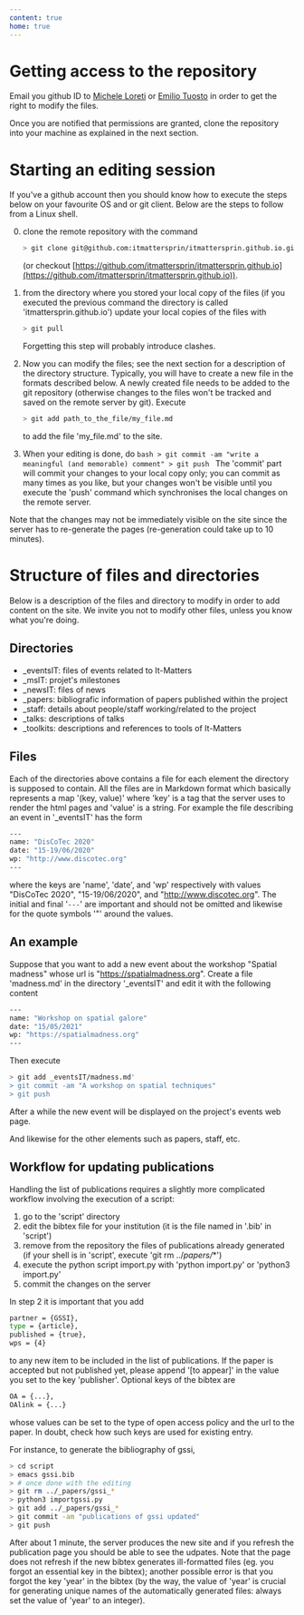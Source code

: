 ```yaml
---
content: true
home: true
---
```


# Getting access to the repository
Email you github ID to [Michele
Loreti](mailto:michele.loreti@unicam.it) or [Emilio
Tuosto](mailto:emilio.tuosto@gssi.it) in order to get the right to
modify the files.

Once you are notified that permissions are granted, clone the
repository into your machine as explained in the next section.

# Starting an editing session

If you've a github account then you should know how to execute the
steps below on your favourite OS and or git client.  Below are the
steps to follow from a Linux shell.

0. clone the remote repository with the command
   ```bash
   > git clone git@github.com:itmattersprin/itmattersprin.github.io.git
   ```
   (or checkout [https://github.com/itmattersprin/itmattersprin.github.io](https://github.com/itmattersprin/itmattersprin.github.io)).

1. from the directory where you stored your local copy of the files
   (if you executed the previous command the directory is called
   'itmattersprin.github.io') update your local copies of the files
   with
   ```bash
   > git pull
   ```
   Forgetting this step will probably introduce clashes.

2. Now you can modify the files; see the next section for a
   description of the directory structure. Typically, you will have to
   create a new file in the formats described below. A newly created
   file needs to be added to the git repository (otherwise changes to
   the files won't be tracked and saved on the remote server by
   git). Execute
   ```bash
   > git add path_to_the_file/my_file.md
   ```
   to add the file 'my_file.md' to the site.

3. When your editing is done, do ```bash > git commit -am "write a
meaningful (and memorable) comment" > git push ``` The 'commit' part
will commit your changes to your local copy only; you can commit as
many times as you like, but your changes won't be visible until you
execute the 'push' command which synchronises the local changes on the
remote server.

Note that the changes may not be immediately visible on the site since
the server has to re-generate the pages (re-generation could take up
to 10 minutes).

# Structure of files and directories
Below is a description of the files and directory to modify in order to add
content on the site. We invite you not to modify other files, unless you
know what you're doing.
## Directories
- _eventsIT: files of events related to It-Matters
- _msIT: projet's milestones
- _newsIT: files of news
- _papers: bibliografic information of papers published within the project
- _staff: details about people/staff working/related to the project
- _talks: descriptions of talks
- _toolkits: descriptions and references to tools of It-Matters

## Files
Each of the directories above contains a file for each element the directory is supposed to contain.
All the files are in Markdown format which basically represents a map '(key, value)' where 'key' is
a tag that the server uses to render the html pages and 'value' is a string. For example
the file describing an event in '_eventsIT' has the form
```bash
---
name: "DisCoTec 2020"
date: "15-19/06/2020"
wp: "http://www.discotec.org"
---
```
where the keys are 'name', 'date', and 'wp' respectively with values
"DisCoTec 2020", "15-19/06/2020", and "http://www.discotec.org". The
initial and final '```---```' are important and should not be omitted
and likewise for the quote symbols '"' around the values.

## An example
Suppose that you want to add a new event about the workshop
"Spatial madness" whose url is
"https://spatialmadness.org". Create a file
'madness.md' in the directory '_eventsIT' and edit it with the
following content
```bash
---
name: "Workshop on spatial galore"
date: "15/05/2021"
wp: "https://spatialmadness.org"
---
```
Then execute
```bash
> git add _eventsIT/madness.md'
> git commit -am "A workshop on spatial techniques"
> git push
```
After a while the new event will be displayed on the project's events web page.

And likewise for the other elements such as papers, staff, etc.

## Workflow for updating publications
Handling the list of publications requires a slightly more complicated workflow involving the execution of a script:

1. go to the 'script' directory
2. edit the bibtex file for your institution (it is the file named in '<your-institution>.bib' in 'script')
3. remove from the repository the files of publications already generated (if your shell is in 'script', execute 'git rm ../_papers/<your-institution>_*')
4. execute the python script import<your-institution>.py with 'python import<your-institution>.py' or 'python3 import<your-institution>.py'
5. commit the changes on the server

In step 2 it is important that you add 

```bash
partner = {GSSI},
type = {article},
published = {true},
wps = {4}
```
to any new item to be included in the list of publications. If the paper is accepted but not published yet, please append '[to appear]' in the value you set to the key 'publisher'. Optional keys of the bibtex are
```bash
OA = {...},
OAlink = {...}
```
whose values can be set to the type of open access policy and the url to the paper. In doubt, check how such keys are used for existing entry.

For instance, to generate the bibliography of gssi,
```bash
> cd script
> emacs gssi.bib
> # once done with the editing
> git rm ../_papers/gssi_*
> python3 importgssi.py
> git add ../_papers/gssi_*
> git commit -am "publications of gssi updated"
> git push
```
After about 1 minute, the server produces the new site and if you refresh the publication page you should be able to see the udpates. Note that the page does not refresh if the new bibtex generates ill-formatted files (eg. you forgot an essential key in the bibtex); another possible error is that you forgot the key 'year' in the bibtex (by the way, the value of 'year' is crucial for generating unique names of the automatically generated files: always set the value of 'year' to an integer).


